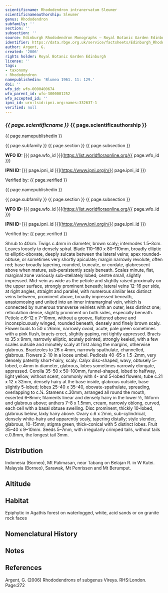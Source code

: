 ```yaml
---
scientificname: Rhododendron intranervatum Sleumer
scientificnameauthorship: Sleumer
genus: Rhododendron
subfamily: ''
section: ''
subsection: ''
source: Edinburgh Rhododendron Monographs – Royal Botanic Garden Edinburgh
identifier: https://data.rbge.org.uk/service/factsheets/Edinburgh_Rhododendron_Monographs.xhtml
author: Argent, G.
created: '2006'
rights holder: Royal Botanic Garden Edinburgh
license: ''
tags:
- taxonomy
- Rhododendron
namepublishedin: 'Blumea 1961. 11: 129.'
doi: ''
wfo_id: wfo-0000400674
wfo_parent_id: wfo-3000001252
wfo_accepted_id: ''
ipni_id: urn:lsid:ipni.org:names:332637-1
verified: null
---
```

### _{{ page.scientificname }}_ {{ page.scientificauthorship }}
 {{ page.namepublishedin }}

{{ page.subfamily }} {{ page.section }} {{ page.subsection }}

**WFO ID:** [{{ page.wfo_id }}](https://list.worldfloraonline.org/{{ page.wfo_id }})

**IPNI ID:** [{{ page.ipni_id }}](https://www.ipni.org/n/{{ page.ipni_id }})

Verified by: {{ page.verified }}

 {{ page.namepublishedin }}

{{ page.subfamily }} {{ page.section }} {{ page.subsection }}

**WFO ID:** [{{ page.wfo_id }}](https://list.worldfloraonline.org/{{ page.wfo_id }})

**IPNI ID:** [{{ page.ipni_id }}](https://www.ipni.org/n/{{ page.ipni_id }})

Verified by: {{ page.verified }}



Shrub to 40cm. Twigs c.4mm in diameter, brown scaly; internodes 1.5–3cm. Leaves loosely to densely spiral. Blade 110–180 x 80–110mm, broadly elliptic to elliptic-obovate, deeply sulcate between the lateral veins; apex rounded-obtuse, or sometimes very shortly apiculate; margin narrowly revolute, often red; base broadly tapering, rounded, truncate, or cordate, glabrescent above when mature, sub-persistently scaly beneath. Scales minute, flat, marginal zone variously sub-stellately lobed; centre small, slightly impressed. Mid-vein as wide as the petiole and slightly raised proximally on the upper surface, strongly prominent beneath; lateral veins 12–16 per side, at right angles, straight and parallel, with numerous similar less distinct veins between, prominent above, broadly impressed beneath, anastomosing and united into an inner intramarginal vein, which is connected by numerous transverse veinlets with an outer, less distinct one; reticulation dense, slightly prominent on both sides, especially beneath. Petiole c.6–12 x 7–10mm, without a groove, flattened above and inconspicuously winged, rounded beneath, densely and finely brown scaly. Flower buds to 50 x 26mm, narrowly ovoid, acute, pale green sometimes with a pink flush, bracts erect, slightly gaping, not tightly appressed. Bracts to 35 x 9mm, narrowly elliptic, acutely pointed, strongly keeled, with a few scales outside and minutely scaly at first along the margins, otherwise glabrous. Bracteoles to 26 x 4mm, narrowly spathulate, channelled, glabrous. Flowers 2–10 in a loose umbel. Pedicels 40–65 x 1.5–2mm, very densely patently short-hairy, scaly. Calyx disc-shaped, wavy, obtusely 5-lobed, c.4mm in diameter, glabrous, lobes sometimes narrowly elongate, appressed. Corolla 35–50 x 50–100mm, funnel-shaped, lobed to halfway, light yellow, without scent, commonly with 4- and 5-lobed flowers; tube c.21 x 12 x 32mm, densely hairy at the base inside, glabrous outside, base slightly 5-lobed; lobes 25–40 x 35–40, obovate-spathulate, spreading, overlapping to c.¼. Stamens c.30mm, arranged all round the mouth, exserted 6–8mm; filaments linear and densely hairy in the lower ½, filiform and glabrous above; anthers 7–8 x 1.5mm, cream, narrowly oblong, curved, each cell with a basal obtuse swelling. Disc prominent, thickly 10-lobed, glabrous below, laxly hairy above. Ovary c.6 x 2mm, sub-cylindrical, densely white-hairy and apparently scaly, tapering distally; style slender, glabrous, 10–15mm; stigma green, thick-conical with 5 distinct lobes. Fruit 35–40 x 9–10mm. Seeds 5–7mm, with irregularly crimped tails, without tails c.0.8mm, the longest tail 3mm.

## Distribution
Indonesia (Borneo), Mt Palimasan, near Tabang on Belajan R. in W Kutei. Malaysia (Borneo), Sarawak, Mt Penrissen and Mt Berumput.

## Altitude


## Habitat
Epiphytic in Agathis forest on waterlogged, white, acid sands or on granite rock faces

## Nomenclatural History

                       
## Notes


## References

Argent, G. (2006) Rhododendrons of subgenus Vireya. RHS:London. Page:272
